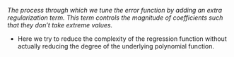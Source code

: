 *The process through which we tune the error function by adding an extra regularization term. This term controls the magnitude of coefficients such that they don’t take extreme values.*

- Here we try to reduce the complexity of the regression function without actually reducing the degree of the underlying polynomial function.